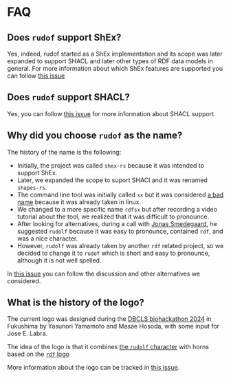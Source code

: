 # FAQ

## Does `rudof` support ShEx?

Yes, indeed, rudof started as a ShEx implementation and its scope was later expanded to support SHACL and later other types of RDF data models in general. For more information about which ShEx features are supported you can follow [this issue](https://github.com/rudof-project/rudof/issues/8)

## Does `rudof` support SHACL?

Yes, you can follow [this issue](https://github.com/rudof-project/rudof/issues/94) for more information about SHACL support.

## Why did you choose `rudof` as the name?

The history of the name is the following:

- Initially, the project was called `shex-rs` because it was intended to support ShEx.
- Later, we expanded the scope to suport SHACl and it was renamed `shapes-rs`.
- The command line tool was initially called `sx` but it was considered [a bad name](https://github.com/rudof-project/rudof/issues/53) because it was already taken in linux.  
- We changed to a more specific name `rdfsx` but after recording a video tutorial about the tool, we realized that it was difficult to pronounce.
- After looking for alternatives, during a call with [Jonas Smedegaard](http://dr.jones.dk/blog/), he suggested `rudolf` because it was easy to pronounce, contained `rdf`, and was a nice character.
- However, `rudolf` was already taken by another `rdf` related project, so we decided to change it to `rudof` which is short and easy to pronounce, although it is not well spelled.

In [this issue](https://github.com/rudof-project/rudof/issues/53) you can follow the discussion and other alternatives we considered.

## What is the history of the logo?

The current logo was designed during the [DBCLS biohackathon 2024](https://2024.biohackathon.org/) in Fukushima by Yasunori Yamamoto and Masae Hosoda, with some input for Jose E. Labra.

The idea of the logo is that it combines [the `rudolf` character](https://en.wikipedia.org/wiki/Rudolph_the_Red-Nosed_Reindeer) with horns based on the [`rdf` logo](https://es.m.wikipedia.org/wiki/Archivo:Rdf_logo.svg)

More information about the logo can be tracked in [this issue](https://github.com/rudof-project/rudof/issues/107).
